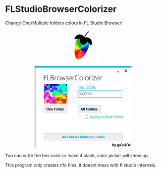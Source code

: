 # FLStudioBrowserColorizer
Change One/Multiple folders colors in FL Studio Browser!

<p align="center">
<img width="100" height="100" src="https://raw.githubusercontent.com/sp0ok3r/FLStudioBrowserColorizer/master/fl-studio-icon.png">
</p>

<p align="center">
<img width="312" height="263" src="https://raw.githubusercontent.com/sp0ok3r/FLStudioBrowserColorizer/master/flsbc_img.png">
</p>

You can write the hex color or leave it blank, color picker will show up.

This program only creates nfo files, it doesnt mess with fl studio internals.
